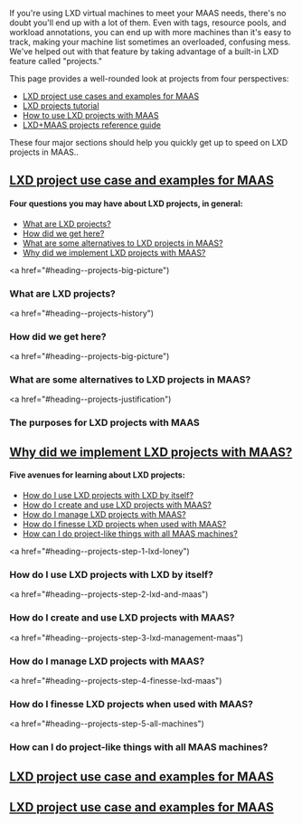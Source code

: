 If you're using LXD virtual machines to meet your MAAS needs, there's no doubt you'll end up with a lot of them.  Even with tags, resource pools, and workload annotations, you can end up with more machines than it's easy to track, making your machine list sometimes an overloaded, confusing mess.  We've helped out with that feature by taking advantage of a built-in LXD feature called "projects."

This page provides a well-rounded look at projects from four perspectives:

* [LXD project use cases and examples for MAAS](#heading--projects-explanation)
* [LXD projects tutorial](#heading--projects-tutorial)
* [How to use LXD projects with MAAS](#heading--projects-how-to)
* [LXD+MAAS projects reference guide](#heading--projects-tech-ref)

These four major sections should help you quickly get up to speed on LXD projects in MAAS..

<a href="#heading--projects-explanation"><h2 id="heading--projects-explanation">LXD project use case and examples for MAAS</h2></a>

#### Four questions you may have about LXD projects, in general:

* [What are LXD projects?](#heading--projects-big-picture)
* [How did we get here?](#heading--projects-history)
* [What are some alternatives to LXD projects in MAAS?](#heading--projects-alternatives)
* [Why did we implement LXD projects with MAAS?](#heading--projects-justification)

<a href="#heading--projects-big-picture")<h3 id="heading--projects-big-picture">What are LXD projects?</h3></a>

<a href="#heading--projects-history")<h3 id="heading--projects-history">How did we get here?</h3></a>

<a href="#heading--projects-big-picture")<h3 id="heading--projects-alternatives">What are some alternatives to LXD projects in MAAS?</h3></a>

<a href="#heading--projects-justification")<h3 id="heading--projects-justification">The purposes for LXD projects with MAAS</h3></a>

<a href="#heading--projects-tutorial"><h2 id="heading--projects-tutorial">Why did we implement LXD projects with MAAS?</h2></a>

#### Five avenues for learning about LXD projects:

* [How do I use LXD projects with LXD by itself?](#heading--projects-step-1-lxd-loney)
* [How do I create and use LXD projects with MAAS?](#heading--projects-step-2-lxd-and-maas)
* [How do I manage LXD projects with MAAS?](#heading--projects-step-3-lxd-management-maas)
* [How do I finesse LXD projects when used with MAAS?](#heading--projects-step-4-finesse-lxd-maas)
* [How can I do project-like things with all MAAS machines?](#heading--projects-step-5-all-machines)

<a href="#heading--projects-step-1-lxd-loney")<h3 id="heading--projects-step-1-lxd-loney">How do I use LXD projects with LXD by itself?</h3></a>

<a href="#heading--projects-step-2-lxd-and-maas")<h3 id="heading--projects-step-2-lxd-and-maas">How do I create and use LXD projects with MAAS?</h3></a>

<a href="#heading--projects-step-3-lxd-management-maas")<h3 id="heading--projects-step-3-lxd-management-maas">How do I manage LXD projects with MAAS?</h3></a>

<a href="#heading--projects-step-4-finesse-lxd-maas")<h3 id="heading--projects-step-4-finesse-lxd-maas">How do I finesse LXD projects when used with MAAS?</h3></a>

<a href="#heading--projects-step-5-all-machines")<h3 id="heading--projects-step-5-all-machines">How can I do project-like things with all MAAS machines?</h3></a>

<a href="#heading--projects-how-to"><h2 id="heading--projects-how-to">LXD project use case and examples for MAAS</h2></a>

<a href="#heading--projects-tech-ref"><h2 id="heading--projects-tech-ref">LXD project use case and examples for MAAS</h2></a>
